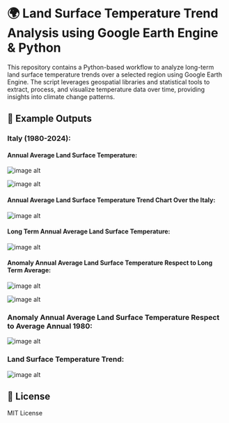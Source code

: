 # 🌍 Land Surface Temperature Trend Analysis using Google Earth Engine & Python

This repository contains a Python-based workflow to analyze long-term land surface temperature trends over a selected region using Google Earth Engine. The script leverages geospatial libraries and statistical tools to extract, process, and visualize temperature data over time, providing insights into climate change patterns.

## 📸 Example Outputs

### Italy (1980-2024):

#### Annual Average Land Surface Temperature:
![image alt]()



![image alt]()



#### Annual Average Land Surface Temperature Trend Chart Over the Italy:
![image alt]()



#### Long Term Annual Average Land Surface Temperature:
![image alt]()



#### Anomaly Annual Average Land Surface Temperature Respect to Long Term Average:
![image alt]()



![image alt]()



### Anomaly Annual Average Land Surface Temperature Respect to Average Annual 1980: 
![image alt]()



### Land Surface Temperature Trend:
![image alt]()


## 📜 License
MIT License


